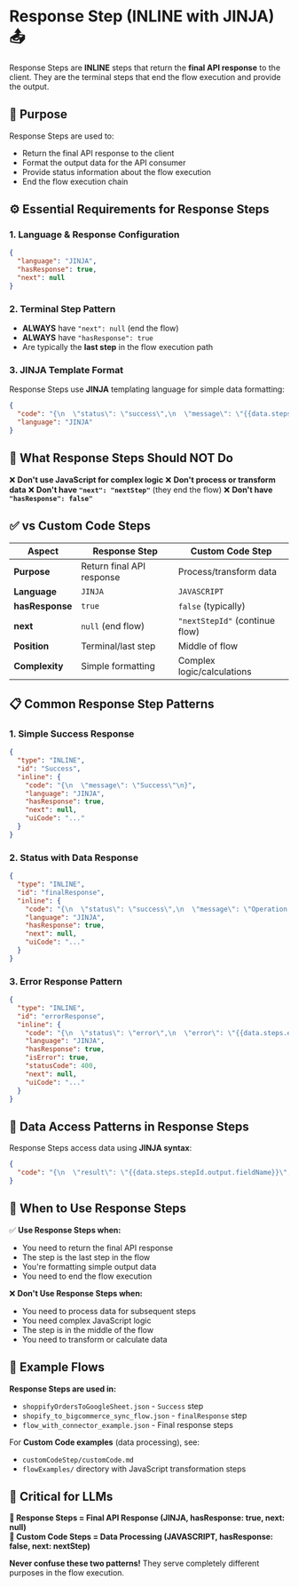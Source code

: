 # Response Step (INLINE with JINJA) 📤

Response Steps are **INLINE** steps that return the **final API response** to the client. They are the terminal steps that end the flow execution and provide the output.

## 🎯 **Purpose**
Response Steps are used to:
- Return the final API response to the client
- Format the output data for the API consumer
- Provide status information about the flow execution
- End the flow execution chain

## ⚙️ **Essential Requirements for Response Steps**

### **1. Language & Response Configuration**
```json
{
  "language": "JINJA",
  "hasResponse": true,
  "next": null
}
```

### **2. Terminal Step Pattern**
- **ALWAYS** have `"next": null` (end the flow)
- **ALWAYS** have `"hasResponse": true` 
- Are typically the **last step** in the flow execution path

### **3. JINJA Template Format**
Response Steps use **JINJA** templating language for simple data formatting:

```json
{
  "code": "{\n  \"status\": \"success\",\n  \"message\": \"{{data.steps.someStep.output.message}}\",\n  \"count\": {{data.steps.someStep.output.count}}\n}",
  "language": "JINJA"
}
```

## 🚫 **What Response Steps Should NOT Do**

❌ **Don't use JavaScript for complex logic**
❌ **Don't process or transform data** 
❌ **Don't have `"next": "nextStep"`** (they end the flow)
❌ **Don't have `"hasResponse": false"`**

## ✅ **vs Custom Code Steps**

| Aspect | Response Step | Custom Code Step |
|--------|---------------|------------------|
| **Purpose** | Return final API response | Process/transform data |
| **Language** | `JINJA` | `JAVASCRIPT` |
| **hasResponse** | `true` | `false` (typically) |
| **next** | `null` (end flow) | `"nextStepId"` (continue flow) |
| **Position** | Terminal/last step | Middle of flow |
| **Complexity** | Simple formatting | Complex logic/calculations |

## 📋 **Common Response Step Patterns**

### **1. Simple Success Response**
```json
{
  "type": "INLINE",
  "id": "Success",
  "inline": {
    "code": "{\n  \"message\": \"Success\"\n}",
    "language": "JINJA",
    "hasResponse": true,
    "next": null,
    "uiCode": "..."
  }
}
```

### **2. Status with Data Response**
```json
{
  "type": "INLINE", 
  "id": "finalResponse",
  "inline": {
    "code": "{\n  \"status\": \"success\",\n  \"message\": \"Operation completed\",\n  \"itemsProcessed\": {{data.steps.processStep.output.count}},\n  \"timestamp\": \"{{ 'now' | date('Y-m-d H:i:s') }}\"\n}",
    "language": "JINJA",
    "hasResponse": true,
    "next": null,
    "uiCode": "..."
  }
}
```

### **3. Error Response Pattern**
```json
{
  "type": "INLINE",
  "id": "errorResponse", 
  "inline": {
    "code": "{\n  \"status\": \"error\",\n  \"error\": \"{{data.steps.errorStep.output.errorMessage}}\",\n  \"timestamp\": \"{{ 'now' | date('Y-m-d H:i:s') }}\"\n}",
    "language": "JINJA",
    "hasResponse": true,
    "isError": true,
    "statusCode": 400,
    "next": null,
    "uiCode": "..."
  }
}
```

## 🔄 **Data Access Patterns in Response Steps**

Response Steps access data using **JINJA syntax**:

```json
{
  "code": "{\n  \"result\": \"{{data.steps.stepId.output.fieldName}}\",\n  \"input\": \"{{data.input.fieldName}}\",\n  \"variable\": \"{{data.var.variableName}}\"\n}"
}
```

## 🎯 **When to Use Response Steps**

✅ **Use Response Steps when:**
- You need to return the final API response
- The step is the last step in the flow
- You're formatting simple output data
- You need to end the flow execution

❌ **Don't Use Response Steps when:**  
- You need to process data for subsequent steps
- You need complex JavaScript logic
- The step is in the middle of the flow
- You need to transform or calculate data

## 📁 **Example Flows**

**Response Steps are used in:**
- `shoppifyOrdersToGoogleSheet.json` - `Success` step
- `shopify_to_bigcommerce_sync_flow.json` - `finalResponse` step
- `flow_with_connector_example.json` - Final response steps

For **Custom Code examples** (data processing), see:
- `customCodeStep/customCode.md`
- `flowExamples/` directory with JavaScript transformation steps

## 🚨 **Critical for LLMs**

**🎯 Response Steps = Final API Response (JINJA, hasResponse: true, next: null)**  
**🎯 Custom Code Steps = Data Processing (JAVASCRIPT, hasResponse: false, next: nextStep)**

**Never confuse these two patterns!** They serve completely different purposes in the flow execution.
